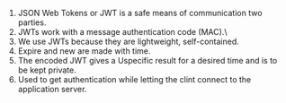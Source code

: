 1. JSON Web Tokens or JWT is a safe means of communication two parties.
2. JWTs work with a message authentication code (MAC).\
3. We use JWTs because they are lightweight, self-contained.
4. Expire and new are made with time.
5. The encoded JWT gives a Uspecific result for a desired time and is to be kept private.
6. Used to get authentication while letting the clint connect to the application server.
